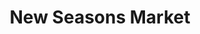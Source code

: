---
title: "New Seasons Market"
url: /lake-oswego/new-seasons-market-monroe-parkway/
shop: supermarket
---